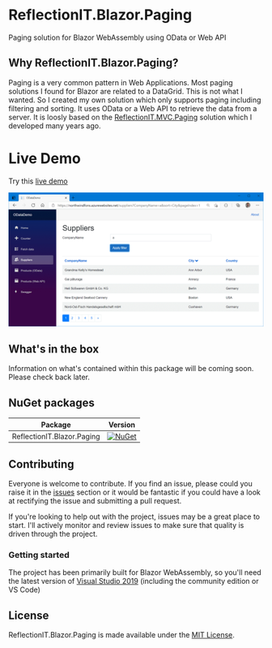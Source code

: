 ReflectionIT.Blazor.Paging
===========

Paging solution for Blazor WebAssembly using OData or Web API

## <a id="about">Why ReflectionIT.Blazor.Paging?</a>
Paging is a very common pattern in Web Applications. Most paging solutions I found for Blazor are related to a DataGrid. This is not what I wanted. So I created my own solution which only supports paging including filtering and sorting. It uses OData or a Web API to retrieve the data from a server. It is loosly based on the [ReflectionIT.MVC.Paging](https://github.com/sonnemaf/ReflectionIT.Mvc.Paging) solution which I developed many years ago.

# Live Demo
Try this [live demo](https://northwindfons.azurewebsites.net/)

![Suppliers screenshot](Images/Suppliers.png)

## <a id="features">What's in the box</a>
Information on what's contained within this package will be coming soon. Please check back later.

## NuGet packages

| Package | Version |
| ------ | ------ |
| ReflectionIT.Blazor.Paging | [![NuGet](https://img.shields.io/nuget/v/WinUX.Common.svg)](https://www.nuget.org/packages/ReflectionIT.Blazor.Paging/) |

## <a id="contributing">Contributing</a>
Everyone is welcome to contribute. If you find an issue, please could you raise it in the [issues](https://github.com/sonnemaf/ReflectionIT.Blazor.Paging/issues) section or it would be fantastic if you could have a look at rectifying the issue and submitting a pull request. 

If you're looking to help out with the project, issues may be a great place to start. I'll actively monitor and review issues to make sure that quality is driven through the  project.

### Getting started
The project has been primarily built for Blazor WebAssembly, so you'll need the latest version of [Visual Studio 2019](https://www.visualstudio.com) (including the community edition or VS Code) 

## <a id="license">License</a>
ReflectionIT.Blazor.Paging is made available under the [MIT License](LICENSE).
